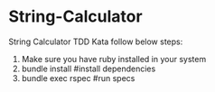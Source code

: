 # String-Calculator
String Calculator TDD Kata
follow below steps:
1. Make sure you have ruby installed in your system
2. bundle install  #install dependencies
3. bundle exec rspec #run specs
